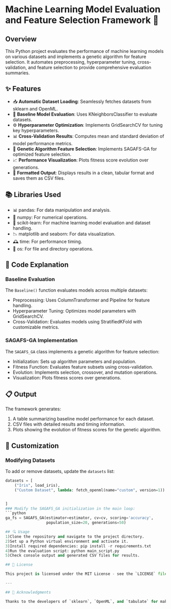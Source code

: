 # Machine Learning Model Evaluation and Feature Selection Framework 🚀

## Overview

This Python project evaluates the performance of machine learning models on various datasets and implements a genetic algorithm for feature selection. It automates preprocessing, hyperparameter tuning, cross-validation, and feature selection to provide comprehensive evaluation summaries.

## ✨ Features

- 📥 **Automatic Dataset Loading**: Seamlessly fetches datasets from sklearn and OpenML.
- 🤖 **Baseline Model Evaluation**: Uses KNeighborsClassifier to evaluate datasets.
- ⚙️ **Hyperparameter Optimization**: Implements GridSearchCV for tuning key hyperparameters.
- 📊 **Cross-Validation Results**: Computes mean and standard deviation of model performance metrics.
- 🧬 **Genetic Algorithm Feature Selection**: Implements SAGAFS-GA for optimized feature selection.
- 📈 **Performance Visualization**: Plots fitness score evolution over generations.
- 📝 **Formatted Output**: Displays results in a clean, tabular format and saves them as CSV files.

## 📚 Libraries Used

- 📊 pandas: For data manipulation and analysis.
- 🔢 numpy: For numerical operations.
- 🤖 scikit-learn: For machine learning model evaluation and dataset handling.
- 📉 matplotlib and seaborn: For data visualization.
- 🕰️ time: For performance timing.
- 📁 os: For file and directory operations.

## 📝 Code Explanation

### Baseline Evaluation

The `Baseline()` function evaluates models across multiple datasets:

- Preprocessing: Uses ColumnTransformer and Pipeline for feature handling.
- Hyperparameter Tuning: Optimizes model parameters with GridSearchCV.
- Cross-Validation: Evaluates models using StratifiedKFold with customizable metrics.

### SAGAFS-GA Implementation

The `SAGAFS_GA` class implements a genetic algorithm for feature selection:

- Initialization: Sets up algorithm parameters and population.
- Fitness Function: Evaluates feature subsets using cross-validation.
- Evolution: Implements selection, crossover, and mutation operations.
- Visualization: Plots fitness scores over generations.

## 📋 Output

The framework generates:

1. A table summarizing baseline model performance for each dataset.
2. CSV files with detailed results and timing information.
3. Plots showing the evolution of fitness scores for the genetic algorithm.

## 🔧 Customization

### Modifying Datasets

To add or remove datasets, update the `datasets` list:

```python
datasets = [
    ("Iris", load_iris),
    ("Custom Dataset", lambda: fetch_openml(name="custom", version=1))


]
### Modify the SAGAFS_GA initialization in the main loop:
```python
ga_fs = SAGAFS_GA(estimator=estimator, cv=cv, scoring='accuracy', 
                  population_size=20, generations=50)

## 🔍 Usage
1)Clone the repository and navigate to the project directory.
2)Set up a Python virtual environment and activate it.
3)Install required dependencies: pip install -r requirements.txt
4)Run the evaluation script: python main_script.py
5)Check console output and generated CSV files for results.

## 📄 License

This project is licensed under the MIT License - see the `LICENSE` file for details.

---

## 🙌 Acknowledgments

Thanks to the developers of `sklearn`, `OpenML`, and `tabulate` for making dataset loading and formatting so convenient.
